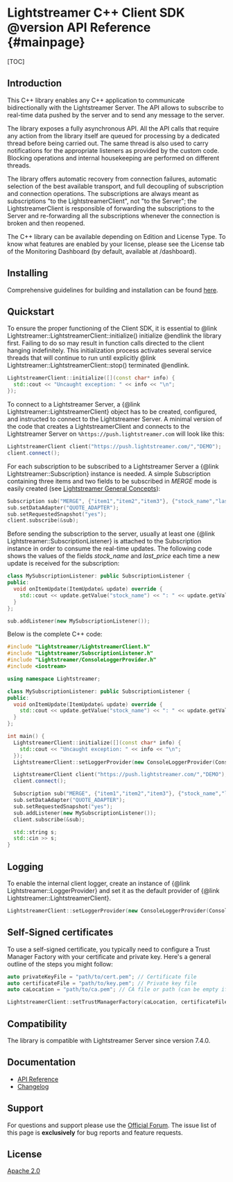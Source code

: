 # Lightstreamer C++ Client SDK @version API Reference {#mainpage}

[TOC]

## Introduction

This C++ library enables any C++ application to communicate bidirectionally with the Lightstreamer Server. The API allows to subscribe to real-time data pushed by the server and to send any message to the server.

The library exposes a fully asynchronous API. All the API calls that require any action from the library itself are queued for processing by a dedicated thread before being carried out. The same thread is also used to carry notifications for the appropriate listeners as provided by the custom code. Blocking operations and internal housekeeping are performed on different threads.

The library offers automatic recovery from connection failures, automatic selection of the best available transport, and full decoupling of subscription and connection operations. The subscriptions are always meant as subscriptions "to the LightstreamerClient", not "to the Server"; the LightstreamerClient is responsible of forwarding the subscriptions to the Server and re-forwarding all the subscriptions whenever the connection is broken and then reopened.

The C++ library can be available depending on Edition and License Type. To know what features are enabled by your license, please see the License tab of the Monitoring Dashboard (by default, available at /dashboard).

## Installing

Comprehensive guidelines for building and installation can be found [here](https://github.com/Lightstreamer/Lightstreamer-lib-client-haxe#building).

## Quickstart

To ensure the proper functioning of the Client SDK, it is essential to @link Lightstreamer::LightstreamerClient::initialize() initialize @endlink the library first. Failing to do so may result in function calls directed to the client hanging indefinitely. This initialization process activates several service threads that will continue to run until explicitly @link Lightstreamer::LightstreamerClient::stop() terminated @endlink.

```cpp
LightstreamerClient::initialize([](const char* info) {
  std::cout << "Uncaught exception: " << info << "\n";
});
```

To connect to a Lightstreamer Server, a {@link Lightstreamer::LightstreamerClient}  object has to be created, configured, and instructed to connect to the Lightstreamer Server. 
A minimal version of the code that creates a LightstreamerClient and connects to the Lightstreamer Server on `%https://push.lightstreamer.com` will look like this:

```cpp
LightstreamerClient client("https://push.lightstreamer.com/","DEMO");
client.connect();
```

For each subscription to be subscribed to a Lightstreamer Server a {@link Lightstreamer::Subscription} instance is needed.
A simple Subscription containing three items and two fields to be subscribed in <i>MERGE</i> mode is easily created (see <a href="https://www.lightstreamer.com/docs/ls-server/latest/General%20Concepts.pdf">Lightstreamer General Concepts</a>):

```cpp
Subscription sub("MERGE", {"item1","item2","item3"}, {"stock_name","last_price"});
sub.setDataAdapter("QUOTE_ADAPTER");
sub.setRequestedSnapshot("yes");
client.subscribe(&sub);
```

Before sending the subscription to the server, usually at least one {@link Lightstreamer::SubscriptionListener} is attached to the Subscription instance in order to consume the real-time updates. The following code shows the values of the fields <i>stock_name</i> and <i>last_price</i> each time a new update is received for the subscription:

```cpp
class MySubscriptionListener: public SubscriptionListener {
public:
  void onItemUpdate(ItemUpdate& update) override {
    std::cout << update.getValue("stock_name") << ": " << update.getValue("last_price") << std::endl;
  }
};

sub.addListener(new MySubscriptionListener());
```

Below is the complete C++ code:

```cpp
#include "Lightstreamer/LightstreamerClient.h"
#include "Lightstreamer/SubscriptionListener.h"
#include "Lightstreamer/ConsoleLoggerProvider.h"
#include <iostream>

using namespace Lightstreamer;

class MySubscriptionListener: public SubscriptionListener {
public:
  void onItemUpdate(ItemUpdate& update) override {
    std::cout << update.getValue("stock_name") << ": " << update.getValue("last_price") << std::endl;
  }
};

int main() {
  LightstreamerClient::initialize([](const char* info) {
    std::cout << "Uncaught exception: " << info << "\n";
  });
  LightstreamerClient::setLoggerProvider(new ConsoleLoggerProvider(ConsoleLogLevel::Warn));

  LightstreamerClient client("https://push.lightstreamer.com/","DEMO");
  client.connect();

  Subscription sub("MERGE", {"item1","item2","item3"}, {"stock_name","last_price"});
  sub.setDataAdapter("QUOTE_ADAPTER");
  sub.setRequestedSnapshot("yes");
  sub.addListener(new MySubscriptionListener());
  client.subscribe(&sub);

  std::string s;
  std::cin >> s;
}
```

## Logging

To enable the internal client logger, create an instance of {@link Lightstreamer::LoggerProvider} and set it as the default provider of {@link Lightstreamer::LightstreamerClient}.

```cpp
LightstreamerClient::setLoggerProvider(new ConsoleLoggerProvider(ConsoleLogLevel::Debug));
```

## Self-Signed certificates

To use a self-signed certificate, you typically need to configure a Trust Manager Factory with your certificate and private key. Here's a general outline of the steps you might follow:

```cpp
auto privateKeyFile = "path/to/cert.pem"; // Certificate file
auto certificateFile = "path/to/key.pem"; // Private key file
auto caLocation = "path/to/ca.pem"; // CA file or path (can be empty if self-signed)

LightstreamerClient::setTrustManagerFactory(caLocation, certificateFile, privateKeyFile);
```

## Compatibility

The library is compatible with Lightstreamer Server since version 7.4.0.

## Documentation

- [API Reference](#mainpage)
- [Changelog](https://github.com/Lightstreamer/Lightstreamer-lib-client-haxe/blob/main/CHANGELOG-C++.md)

## Support

For questions and support please use the <a href="https://forums.lightstreamer.com/">Official Forum</a>. The issue list of this page is <b>exclusively</b> for bug reports and feature requests.

## License

<a href="https://opensource.org/licenses/Apache-2.0">Apache 2.0</a>